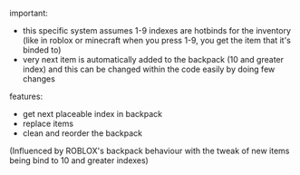 important:

- this specific system assumes 1-9 indexes are hotbinds for the inventory (like in roblox or minecraft when you press 1-9, you get the item that it's binded to)
- very next item is automatically added to the backpack (10 and greater index) and this can be changed within the code easily by doing few changes

features:

- get next placeable index in backpack
- replace items
- clean and reorder the backpack

(Influenced by ROBLOX's backpack behaviour with the tweak of new items being bind to 10 and greater indexes)
